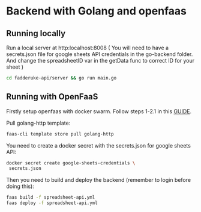 # Backend with Golang and openfaas

## Running locally

Run a local server at http:localhost:8008
( You will need to have a secrets.json file for google sheets API credentials in the go-backend folder. And change the spreadsheetID var in the getData func to correct ID for your sheet )

```bash
cd fadderuke-api/server && go run main.go
```

## Running with OpenFaaS

Firstly setup openfaas with docker swarm. Follow steps 1-2.1 in this [GUIDE](https://docs.openfaas.com/deployment/docker-swarm/).

Pull golang-http template:

```bash
faas-cli template store pull golang-http
```

You need to create a docker secret with the secrets.json for google sheets API:

```bash
docker secret create google-sheets-credentials \
 secrets.json
```

Then you need to build and deploy the backend (remember to login before doing this):

```bash
faas build -f spreadsheet-api.yml
faas deploy -f spreadsheet-api.yml
```
